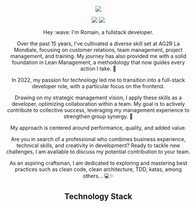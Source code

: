 <p align="center">

</p align="center">


<p align="center">
  <a href="https://www.romainconstant.fr">
    <img src="https://github.com/Romain-Constant/Romain-Constant/assets/112573027/b3ee8107-d93e-4552-839a-28c671ab4fd1" />
  </a>
</p>


<p align="center">
<img src="https://badges.pufler.dev/repos/Romain-Constant"/>
  <img src="https://badges.pufler.dev/commits/yearly/Romain-Constant" />
</p>

<p align="center">
Hey :wave: I'm Romain, a fullstack developer.
  
</p>
<p align="center"> 
Over the past 15 years, I've cultivated a diverse skill set at AG2R La Mondiale, focusing on customer relations, team management, project management, and training. My journey has also provided me with a solid foundation in Lean Management, a methodology that now guides every action I take. 🌱
</p>
<p align="center"> 
In 2022, my passion for technology led me to transition into a full-stack developer role, with a particular focus on the frontend.<br>
</p>
<p align="center"> 
Drawing on my strategic management vision, I apply these skills as a developer, optimizing collaboration within a team. My goal is to actively contribute to collective success, leveraging my management experience to strengthen group synergy. 🚀<br>
</p>
<p align="center"> 
My approach is centered around performance, quality, and added value.<br>
</p>
<p align="center"> 
Are you in search of a professional who combines business experience, technical skills, and creativity in development? Ready to tackle new challenges, I am available to discuss my potential contribution to your team.<br>
</p>
<p align="center"> 
As an aspiring craftsman, I am dedicated to exploring and mastering best practices such as clean code, clean architecture, TDD, katas, among others... 💻✨
</p>
 


<h2 align="center">Technology Stack</h2>

